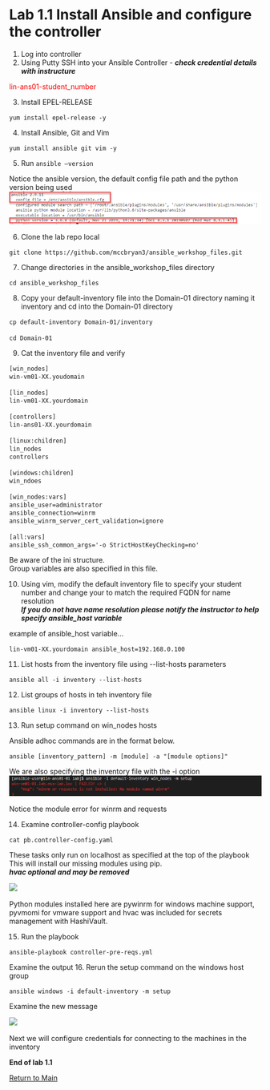 # Lab 1.1 Install Ansible and configure the controller

1.	Log into controller
2.	Using Putty SSH into your Ansible Controller - ___check credential details with instructure___

<span style="color:red">lin-ans01-student_number</span>

3.	Install EPEL-RELEASE

```
yum install epel-release -y
```

4.	Install Ansible, Git and Vim

```
yum install ansible git vim -y
```

5.	Run ```ansible –version```

Notice the ansible version, the default config file path and the python version being used
![](/images/ansible-version1.png)

6.	Clone the lab repo local
```
git clone https://github.com/mccbryan3/ansible_workshop_files.git
```
7. Change directories in the ansible_workshop_files directory
```
cd ansible_workshop_files
```

8. Copy your default-inventory file into the Domain-01 directory naming it inventory and cd into the Domain-01 directory

```
cp default-inventory Domain-01/inventory

cd Domain-01
```

9. Cat the inventory file and verify
```
[win_nodes]
win-vm01-XX.youdomain

[lin_nodes]
lin-vm01-XX.yourdomain

[controllers]
lin-ans01-XX.yourdomain

[linux:children]
lin_nodes
controllers

[windows:children]
win_ndoes

[win_nodes:vars]
ansible_user=administrator
ansible_connection=winrm
ansible_winrm_server_cert_validation=ignore

[all:vars]
ansible_ssh_common_args='-o StrictHostKeyChecking=no'
```
Be aware of the ini structure.<br>
Group variables are also specified in this file.

10. Using vim, modify the default inventory file to specify your student number and change your to match the required FQDN for name resolution<br>
___If you do not have name resolution please notify the instructor to help specify ansible_host variable___

example of ansible_host variable...

```
lin-vm01-XX.yourdomain ansible_host=192.168.0.100
```

11. List hosts from the inventory file using --list-hosts  parameters

```
ansible all -i inventory --list-hosts
```

12. List groups of hosts in teh inventory file

```
ansible linux -i inventory --list-hosts

```

13. Run setup command on win_nodes hosts

Ansible adhoc commands are in the format below.<br>
```
ansible [inventory_pattern] -m [module] -a "[module options]"
```
We are also specifying the inventory file with the -i option
![](/images/lab1-winrm-error.png)

Notice the module error for winrm and requests

14.	Examine controller-config playbook
```
cat pb.controller-config.yaml
````
These tasks only run on localhost as specified at the top of the playbook
This will install our missing modules using pip.<br>
___hvac optional and may be removed___

![](/images/lab1-controller-config1.png)

Python modules installed here are pywinrm for windows machine support, pyvmomi for vmware support and hvac was included for secrets management with HashiVault.

15. Run the playbook
```
ansible-playbook controller-pre-reqs.yml
```
Examine the output
16. Rerun the setup command on the windows host group

```
ansible windows -i default-inventory -m setup
```
Examine the new message

![](/images/lab1.1-windows-ssl-pass-error.png)

Next we will configure credentials for connecting to the machines in the inventory


**End of lab 1.1**

[Return to Main](/README.md)
